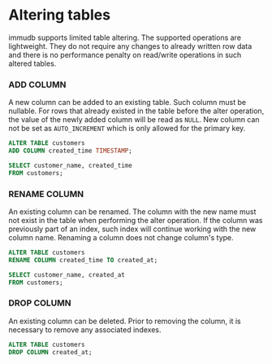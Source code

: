 # Altering tables

<WrappedSection>

immudb supports limited table altering.
The supported operations are lightweight.
They do not require any changes to already written row data
and there is no performance penalty on read/write operations
in such altered tables.

</WrappedSection>

<WrappedSection>

### ADD COLUMN

A new column can be added to an existing table.
Such column must be nullable.
For rows that already existed in the table before the alter operation,
the value of the newly added column will be read as `NULL`.
New column can not be set as `AUTO_INCREMENT` which is only allowed for the primary key.

```sql
ALTER TABLE customers
ADD COLUMN created_time TIMESTAMP;

SELECT customer_name, created_time
FROM customers;
```

</WrappedSection>

<WrappedSection>

### RENAME COLUMN

An existing column can be renamed.
The column with the new name must not exist in the table
when performing the alter operation.
If the column was previously part of an index,
such index will continue working with the new column name.
Renaming a column does not change column's type.

```sql
ALTER TABLE customers
RENAME COLUMN created_time TO created_at;

SELECT customer_name, created_at
FROM customers;
```

</WrappedSection>

<WrappedSection>

### DROP COLUMN

An existing column can be deleted.
Prior to removing the column, it is necessary to remove any associated indexes.

```sql
ALTER TABLE customers
DROP COLUMN created_at;
```

</WrappedSection>